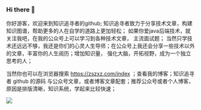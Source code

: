 ### Hi there 👋

<!--
**zszxz/zszxz** is a ✨ _special_ ✨ repository because its `README.md` (this file) appears on your GitHub profile.

Here are some ideas to get you started:

- 🔭 I’m currently working on ...
- 🌱 I’m currently learning ...
- 👯 I’m looking to collaborate on ...
- 🤔 I’m looking for help with ...
- 💬 Ask me about ...
- 📫 How to reach me: ...
- 😄 Pronouns: ...
- ⚡ Fun fact: ...
-->
  你好游客，欢迎来到知识追寻者的github; 知识追寻者致力于分享技术文章，构建知识图谱，帮助更多的人在自学的道路上更加轻松；
如果你爱java后端技术，就关注我吧，在我的公众号上可以学习到各种技术文章， 主流面试题；
  当然只学技术还远远不够，我还是你们的心灵人生导师；在公众号上我还会分享一些技术以外的文章，丰富你的人生阅历；增加知识量，
强化大脑，开拓视野，成为一个独立思考的人；

  当然你也可以在浏览器搜索 https://zszxz.com/index ；查看我的博客；知识追寻者 github 的源码 与公众号文章，或者博客文章配套；推荐公众号或者个人博客，原因是排版清晰，知识系统，学起来比较快速；

![](https://gitee.com/lsc180/images/raw/master/img/zszxz.jpg)
